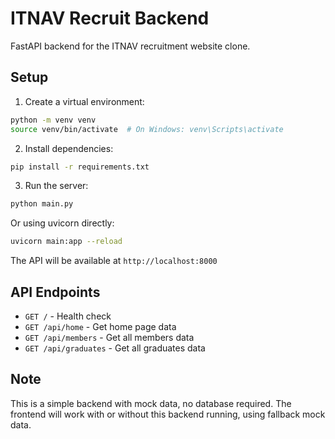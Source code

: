 # ITNAV Recruit Backend

FastAPI backend for the ITNAV recruitment website clone.

## Setup

1. Create a virtual environment:
```bash
python -m venv venv
source venv/bin/activate  # On Windows: venv\Scripts\activate
```

2. Install dependencies:
```bash
pip install -r requirements.txt
```

3. Run the server:
```bash
python main.py
```

Or using uvicorn directly:
```bash
uvicorn main:app --reload
```

The API will be available at `http://localhost:8000`

## API Endpoints

- `GET /` - Health check
- `GET /api/home` - Get home page data
- `GET /api/members` - Get all members data
- `GET /api/graduates` - Get all graduates data

## Note

This is a simple backend with mock data, no database required. The frontend will work with or without this backend running, using fallback mock data.

